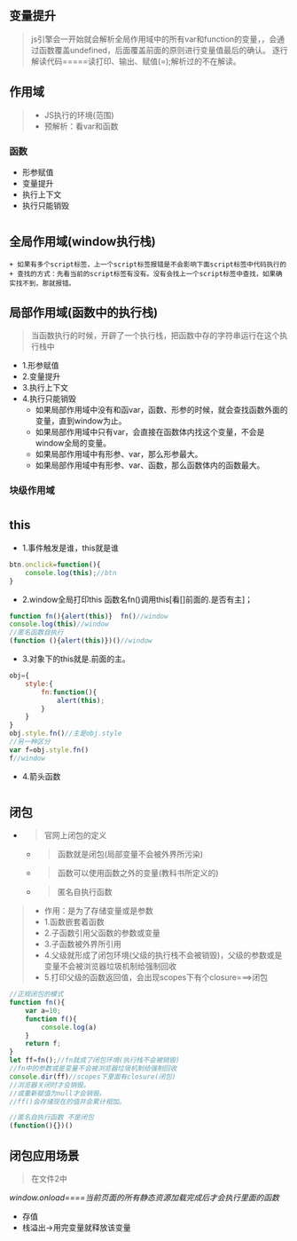 ## 变量提升
>js引擎会一开始就会解析全局作用域中的所有var和function的变量，，会通过函数覆盖undefined，后面覆盖前面的原则进行变量值最后的确认。
>逐行解读代码=====读打印、输出、赋值(=);解析过的不在解读。
## 作用域
>- JS执行的环境(范围)
>- 预解析：看var和函数
### 函数
- 形参赋值
- 变量提升
- 执行上下文
- 执行只能销毁
# 
## 全局作用域(window执行栈)
    + 如果有多个script标签，上一个script标签报错是不会影响下面script标签中代码执行的
    + 查找的方式：先看当前的script标签有没有。没有会找上一个script标签中查找，如果确实找不到，那就报错。
## 局部作用域(函数中的执行栈)
>当函数执行的时候，开辟了一个执行栈，把函数中存的字符串运行在这个执行栈中
- 1.形参赋值
- 2.变量提升
- 3.执行上下文
- 4.执行只能销毁
  - 如果局部作用域中没有和函var，函数、形参的时候，就会查找函数外面的变量，直到window为止。
  - 如果局部作用域中只有var，会直接在函数体内找这个变量，不会是window全局的变量。
  - 如果局部作用域中有形参、var，那么形参最大。
  - 如果局部作用域中有形参、var、函数，那么函数体内的函数最大。
### 块级作用域
# 
## this
- 1.事件触发是谁，this就是谁
```js
btn.onclick=function(){
    console.log(this);//btn
}
```
- 2.window全局打印this 函数名fn()调用this[看[]前面的.是否有主]；
```js
function fn(){alert(this)}  fn()//window
console.log(this)//window
//匿名函数自执行
(function (){alert(this)})()//window
```
- 3.对象下的this就是.前面的主。
```js
obj={
    style:{
        fn:function(){
            alert(this);
        }
    }
}
obj.style.fn()//主是obj.style
//另一种区分
var f=obj.style.fn()
f//window
```
- 4.箭头函数



# 
## 闭包
- >官网上闭包的定义
    - >函数就是闭包(局部变量不会被外界所污染)
    - >函数可以使用函数之外的变量(教科书所定义的)
    - >匿名自执行函数
>- 作用：是为了存储变量或是参数
>- 1.函数嵌套着函数
>- 2.子函数引用父函数的参数或变量
>- 3.子函数被外界所引用
>- 4.父级就形成了闭包环境(父级的执行栈不会被销毁)，父级的参数或是变量不会被浏览器垃圾机制给强制回收
>- 5.打印父级的函数返回值，会出现scopes下有个closure===>闭包
```js
//正规闭包的模式
function fn(){
    var a=10;
    function f(){
        console.log(a)
    }
    return f;
}
let ff=fn();//fn就成了闭包环境(执行栈不会被销毁)
//fn中的参数或是变量不会被浏览器垃圾机制给强制回收
console.dir(ff)//scopes下里面有closure(闭包)
//浏览器关闭时才会销毁。
//或重新赋值为null才会销毁。
//ff()会存储现在的值并会累计相加。
```
```js
//匿名自执行函数 不是闭包
(function(){})()
```
## 闭包应用场景
>在文件2中

*window.onload====当前页面的所有静态资源加载完成后才会执行里面的函数*
- 存值
- 栈溢出->用完变量就释放该变量









